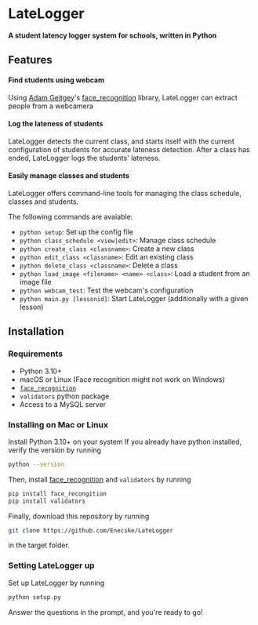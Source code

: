 # LateLogger
**A student latency logger system for schools, written in Python**

## Features
#### Find students using webcam
Using [Adam Geitgey](https://github.com/ageitgey)'s [face_recognition](https://github.com/ageitgey/face_recognition) library,
LateLogger can extract people from a webcamera

#### Log the lateness of students
LateLogger detects the current class, and starts itself with the current configuration of students for accurate lateness detection.
After a class has ended, LateLogger logs the students' lateness.

#### Easily manage classes and students
LateLogger offers command-line tools for managing the class schedule, classes and students.

The following commands are avaiable:
- `python setup`: Set up the config file
- `python class_schedule <view|edit>`: Manage class schedule
- `python create_class <classname>`: Create a new class
- `python edit_class <classname>`: Edit an existing class
- `python delete_class <classname>`: Delete a class
- `python load_image <filename> <name> <class>`: Load a student from an image file
- `python webcam_test`: Test the webcam's configuration
- `python main.py [lessonid]`: Start LateLogger (additionally with a given lesson)

## Installation
### Requirements
- Python 3.10+
- macOS or Linux (Face recognition might not work on Windows)
- [`face_recognition`](https://github.com/ageitgey/face_recognition)
- `validators` python package
- Access to a MySQL server

### Installing on Mac or Linux
Install Python 3.10+ on your system
If you already have python installed, verify the version by running

```bash
python --version
```

Then, install [face_recognition](https://github.com/ageitgey/face_recognition) and `validators` by running

```bash
pip install face_recongition
pip install validators
```

Finally, download this repository by running
```bash
git clone https://github.com/Enecske/LateLogger
```
in the target folder.

### Setting LateLogger up
Set up LateLogger by running
```bash
python setup.py
```
Answer the questions in the prompt, and you're ready to go!
